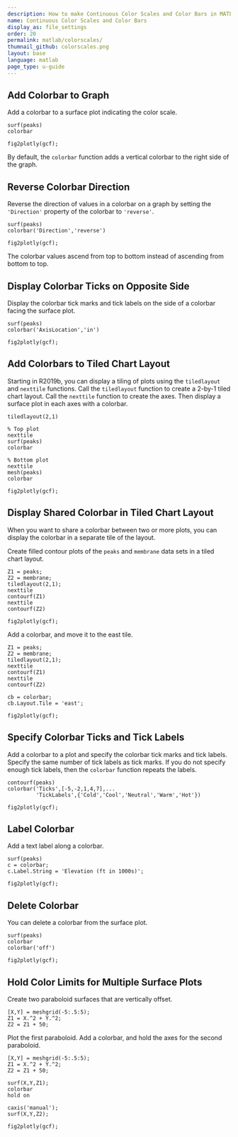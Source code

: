 ```yaml
---
description: How to make Continuous Color Scales and Color Bars in MATLAB<sup>&reg;</sup> with Plotly.
name: Continuous Color Scales and Color Bars
display_as: file_settings
order: 20
permalink: matlab/colorscales/
thumnail_github: colorscales.png
layout: base
language: matlab
page_type: u-guide
---
```


## Add Colorbar to Graph

Add a colorbar to a surface plot indicating the color scale. 

```{matlab}
surf(peaks)
colorbar

fig2plotly(gcf);
```


By default, the `colorbar` function adds a vertical colorbar to the right side of the graph.


<!--------------------- EXAMPLE BREAK ------------------------->

## Reverse Colorbar Direction

Reverse the direction of values in a colorbar on a graph by setting the `'Direction'` property of the colorbar to `'reverse'`.

```{matlab}
surf(peaks)
colorbar('Direction','reverse')

fig2plotly(gcf);
```

The colorbar values ascend from top to bottom instead of ascending from bottom to top.



<!--------------------- EXAMPLE BREAK ------------------------->

## Display Colorbar Ticks on Opposite Side

Display the colorbar tick marks and tick labels on the side of a colorbar facing the surface plot. 

```{matlab}
surf(peaks)
colorbar('AxisLocation','in')

fig2plotly(gcf);
```

<!--------------------- EXAMPLE BREAK ------------------------->

## Add Colorbars to Tiled Chart Layout

Starting in R2019b, you can display a tiling of plots using the `tiledlayout` and `nexttile` functions. Call the `tiledlayout` function to create a 2-by-1 tiled chart layout. Call the `nexttile` function to create the axes. Then display a surface plot in each axes with a colorbar.

```{matlab}
tiledlayout(2,1)

% Top plot
nexttile 
surf(peaks)
colorbar

% Bottom plot
nexttile
mesh(peaks)
colorbar

fig2plotly(gcf);
```


<!--------------------- EXAMPLE BREAK ------------------------->

## Display Shared Colorbar in Tiled Chart Layout

When you want to share a colorbar between two or more plots, you can display the colorbar in a separate tile of the layout. 

Create filled contour plots of the `peaks` and `membrane` data sets in a tiled chart layout.

```{matlab}
Z1 = peaks;
Z2 = membrane;
tiledlayout(2,1);
nexttile
contourf(Z1)
nexttile
contourf(Z2)

fig2plotly(gcf);
```


Add a colorbar, and move it to the east tile.

```{matlab}
Z1 = peaks;
Z2 = membrane;
tiledlayout(2,1);
nexttile
contourf(Z1)
nexttile
contourf(Z2)

cb = colorbar;
cb.Layout.Tile = 'east';

fig2plotly(gcf);
```

<!--------------------- EXAMPLE BREAK ------------------------->

## Specify Colorbar Ticks and Tick Labels

Add a colorbar to a plot and specify the colorbar tick marks and tick labels. Specify the same number of tick labels as tick marks. If you do not specify enough tick labels, then the `colorbar` function repeats the labels.

```{matlab}
contourf(peaks)
colorbar('Ticks',[-5,-2,1,4,7],...
         'TickLabels',{'Cold','Cool','Neutral','Warm','Hot'})

fig2plotly(gcf);
```


<!--------------------- EXAMPLE BREAK ------------------------->

## Label Colorbar

Add a text label along a colorbar. 

```{matlab}
surf(peaks)
c = colorbar;
c.Label.String = 'Elevation (ft in 1000s)';

fig2plotly(gcf);
```

<!--------------------- EXAMPLE BREAK ------------------------->

## Delete Colorbar

You can delete a colorbar from the surface plot.

```{matlab}
surf(peaks)
colorbar
colorbar('off')

fig2plotly(gcf);
```


<!--------------------- EXAMPLE BREAK ------------------------->

## Hold Color Limits for Multiple Surface Plots

Create two paraboloid surfaces that are vertically offset.

```{matlab}
[X,Y] = meshgrid(-5:.5:5);
Z1 = X.^2 + Y.^2;
Z2 = Z1 + 50;
```

Plot the first paraboloid. Add a colorbar, and hold the axes for the second paraboloid. 


```{matlab}
[X,Y] = meshgrid(-5:.5:5);
Z1 = X.^2 + Y.^2;
Z2 = Z1 + 50;

surf(X,Y,Z1);
colorbar
hold on

caxis('manual');
surf(X,Y,Z2);

fig2plotly(gcf);
```

<!--------------------- EXAMPLE BREAK ------------------------->
